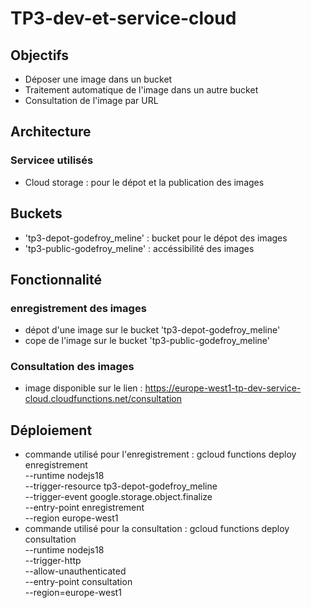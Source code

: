 # TP3-dev-et-service-cloud

## Objectifs
- Déposer une image dans un bucket
- Traitement automatique de l'image dans un autre bucket
- Consultation de l'image par URL

## Architecture
### Servicee utilisés
- Cloud storage : pour le dépot et la publication des images

## Buckets
- 'tp3-depot-godefroy_meline' : bucket pour le dépot des images
- 'tp3-public-godefroy_meline' : accéssibilité des images

## Fonctionnalité
### enregistrement des images
- dépot d'une image sur le bucket 'tp3-depot-godefroy_meline'
- cope de l'image sur le bucket 'tp3-public-godefroy_meline'

### Consultation des images
- image disponible sur le lien : https://europe-west1-tp-dev-service-cloud.cloudfunctions.net/consultation

## Déploiement
- commande utilisé pour l'enregistrement :
  gcloud functions deploy enregistrement \
    --runtime nodejs18 \
    --trigger-resource tp3-depot-godefroy_meline \
    --trigger-event google.storage.object.finalize \
    --entry-point enregistrement \
    --region europe-west1
- commande utilisé pour la consultation :
  gcloud functions deploy consultation \
  --runtime nodejs18 \
  --trigger-http \
  --allow-unauthenticated \
  --entry-point consultation \
  --region=europe-west1
